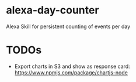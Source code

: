 # alexa-day-counter
Alexa Skill for persistent counting of events per day

# TODOs
* Export charts in S3 and show as response card: https://www.npmjs.com/package/chartjs-node
